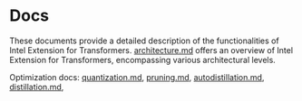 # Docs
These documents provide a detailed description of the functionalities of Intel Extension for Transformers.
[architecture.md](architecture.md) offers an overview of Intel Extension for Transformers, encompassing various architectural levels.

Optimization docs: [quantization.md](quantization.md), [pruning.md](pruning.md), [autodistillation.md](autodistillation.md), [distillation.md](distillation.md), 



